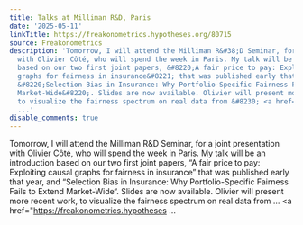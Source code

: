 ```yaml
---
title: Talks at Milliman R&D, Paris
date: '2025-05-11'
linkTitle: https://freakonometrics.hypotheses.org/80715
source: Freakonometrics
description: 'Tomorrow, I will attend the Milliman R&#38;D Seminar, for a joint presentation
  with Olivier Côté, who will spend the week in Paris. My talk will be an introduction
  based on our two first joint papers, &#8220;A fair price to pay: Exploiting causal
  graphs for fairness in insurance&#8221; that was published early that year, and
  &#8220;Selection Bias in Insurance: Why Portfolio-Specific Fairness Fails to Extend
  Market-Wide&#8220;. Slides are now available. Olivier will present more recent work,
  to visualize the fairness spectrum on real data from &#8230; <a href="https://freakonometrics.hypotheses
  ...'
disable_comments: true
---
```

Tomorrow, I will attend the Milliman R&#38;D Seminar, for a joint presentation with Olivier Côté, who will spend the week in Paris. My talk will be an introduction based on our two first joint papers, &#8220;A fair price to pay: Exploiting causal graphs for fairness in insurance&#8221; that was published early that year, and &#8220;Selection Bias in Insurance: Why Portfolio-Specific Fairness Fails to Extend Market-Wide&#8220;. Slides are now available. Olivier will present more recent work, to visualize the fairness spectrum on real data from &#8230; <a href="https://freakonometrics.hypotheses ...